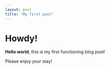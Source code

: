 ```yaml
---
layout: post
title: "My first post"
---
```


# Howdy!

**Hello world**, this is my first functioning blog post!

Please enjoy your stay!
